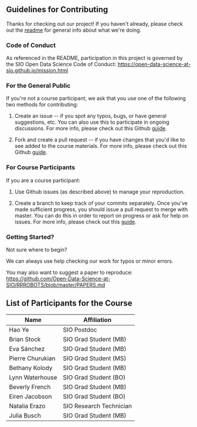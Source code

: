 ## Guidelines for Contributing

Thanks for checking out our project! If you haven't already, please check out the [readme](https://github.com/Open-Data-Science-at-SIO/RRROBOTS/blob/master/README.md) for general info about what we're doing.

### Code of Conduct
As referenced in the README, participation in this project is governed by the SIO Open Data Science Code of Conduct: https://open-data-science-at-sio.github.io/mission.html

### For the General Public
If you're not a course participant, we ask that you use one of the following two methods for contributing:

1. Create an issue -- if you spot any typos, bugs, or have general suggestions, etc. You can also use this to participate in ongoing discussions. For more info, please check out this Github [guide](https://guides.github.com/features/issues/).

2. Fork and create a pull request -- if you have changes that you'd like to see added to the course materials. For more info, please check out this Github [guide](https://help.github.com/articles/about-pull-requests/).

### For Course Participants
If you are a course participant:

1. Use Github issues (as described above) to manage your reproduction.

2. Create a branch to keep track of your commits separately. Once you've made sufficient progress, you should issue a pull request to merge with master. You can do this in order to report on progress or ask for help on issues. For more info, please check out this [guide](https://git-scm.com/book/en/v2/Git-Branching-Basic-Branching-and-Merging).

### Getting Started?

Not sure where to begin?

We can always use help checking our work for typos or minor errors.

You may also want to suggest a paper to reproduce: https://github.com/Open-Data-Science-at-SIO/RRROBOTS/blob/master/PAPERS.md

## List of Participants for the Course

| Name                  | Affiliation                   |
|-----------------------|-------------------------------|
| Hao Ye                | SIO Postdoc                   |
| Brian Stock           | SIO Grad Student (MB)         |
| Eva Sánchez           | SIO Grad Student (MB)         |
| Pierre Churukian      | SIO Grad Student (MS)         |
| Bethany Kolody        | SIO Grad Student (MB)         |
| Lynn Waterhouse       | SIO Grad Student (BO)         |
| Beverly French        | SIO Grad Student (MB)         |
| Eiren Jacobson        | SIO Grad Student (BO)         |
| Natalia Erazo         | SIO Research Technician       |
| Julia Busch           | SIO Grad Student (MB)         |
